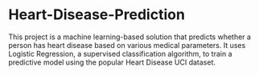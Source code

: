 # Heart-Disease-Prediction
This project is a machine learning-based solution that predicts whether a person has heart disease based on various medical parameters. It uses Logistic Regression, a supervised classification algorithm, to train a predictive model using the popular Heart Disease UCI dataset.
